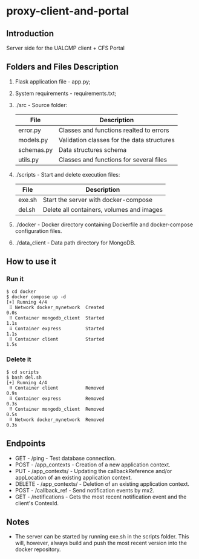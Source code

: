 # proxy-client-and-portal

## Introduction

Server side for the UALCMP client + CFS Portal 

## Folders and Files Description 

1. Flask application file - app.py;
2. System requirements - requirements.txt;
3. ./src - Source folder:

    | File        | Description |
    | ----------- | ----------- |
    | error.py    | Classes and functions realted to errors |
    | models.py   | Validation classes for the data structures |
    | schemas.py  | Data structures schema |
    | utils.py    | Classes and functions for several files|

4. ./scripts - Start and delete execution files: 

    | File        | Description |
    | ----------- | ----------- |
    | exe.sh  | Start the server with docker-compose |
    | del.sh    | Delete all containers, volumes and images|

5. ./docker - Docker directory containing Dockerfile and docker-compose configuration files. 
6. ./data_client - Data path directory for MongoDB.  

## How to use it 
### Run it
```
$ cd docker 
$ docker compose up -d 
[+] Running 4/4
 ⠿ Network docker_mynetwork  Created                                                                                                                           0.0s
 ⠿ Container mongodb_client  Started                                                                                                                           1.1s
 ⠿ Container express         Started                                                                                                                           1.1s
 ⠿ Container client          Started                                                                                                                           1.5s
```
### Delete it 
```
$ cd scripts 
$ bash del.sh
[+] Running 4/4
 ⠿ Container client          Removed                                                                                                                           0.9s
 ⠿ Container express         Removed                                                                                                                           0.3s
 ⠿ Container mongodb_client  Removed                                                                                                                           0.5s
 ⠿ Network docker_mynetwork  Removed                                                                                                                           0.3s
```
## Endpoints 

* GET - /ping - Test database connection. 
* POST - /app_contexts - Creation of a new application context.
* PUT - /app_contexts/<contextId> - Updating the callbackReference and/or appLocation of an existing application context.
* DELETE - /app_contexts/<contextId> - Deletion of an existing application context.
* POST - /callback_ref - Send notification events by mx2. 
* GET - /notifications - Gets the most recent notification event and the client's ContexId. 

## Notes
* The server can be started by running exe.sh in the scripts folder. This will, however, always build and push the most recent version into the docker repository.